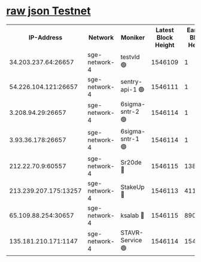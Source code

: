 
[raw json Testnet](https://rpc-check.sget.stavr.tech/sget/rpc-sget-result.json)
=


<table><tr><th>IP-Address</th><th>Network</th><th>Moniker</th><th>Latest Block Height</th><th>Earliest Block Height</th><th>Catching Up</th><th>Tx Index</th><th>Voting Power</th><th>Scan Time</th></tr><tr><td>34.203.237.64:26657</td><td>sge-network-4</td><td>testvld 🟢</td><td>1546109</td><td>1</td><td>False</td><td>on</td><td>0</td><td>2024-02-13T06:40:49.713878626UTC</td></tr><tr><td>54.226.104.121:26657</td><td>sge-network-4</td><td>sentry-api-1 🟢</td><td>1546111</td><td>1</td><td>False</td><td>on</td><td>0</td><td>2024-02-13T06:41:06.873619306UTC</td></tr><tr><td>3.208.94.29:26657</td><td>sge-network-4</td><td>6sigma-sntr-2 🟢</td><td>1546114</td><td>1</td><td>False</td><td>on</td><td>0</td><td>2024-02-13T06:41:17.115522086UTC</td></tr><tr><td>3.93.36.178:26657</td><td>sge-network-4</td><td>6sigma-sntr-1 🟢</td><td>1546114</td><td>1</td><td>False</td><td>on</td><td>0</td><td>2024-02-13T06:41:19.851515799UTC</td></tr><tr><td>212.22.70.9:60557</td><td>sge-network-4</td><td>Sr20de 🔴</td><td>1546115</td><td>138001</td><td>False</td><td>on</td><td>104</td><td>2024-02-13T06:41:24.734913899UTC</td></tr><tr><td>213.239.207.175:13257</td><td>sge-network-4</td><td>StakeUp 🔴</td><td>1546113</td><td>411001</td><td>False</td><td>off</td><td>100</td><td>2024-02-13T06:41:16.076840050UTC</td></tr><tr><td>65.109.88.254:30657</td><td>sge-network-4</td><td>ksalab 🔴</td><td>1546115</td><td>890001</td><td>False</td><td>off</td><td>2051</td><td>2024-02-13T06:41:22.264235358UTC</td></tr><tr><td>135.181.210.171:1147</td><td>sge-network-4</td><td>STAVR-Service 🟢</td><td>1546114</td><td>1544001</td><td>False</td><td>on</td><td>0</td><td>2024-02-13T06:41:16.505794528UTC</td></tr></table>
